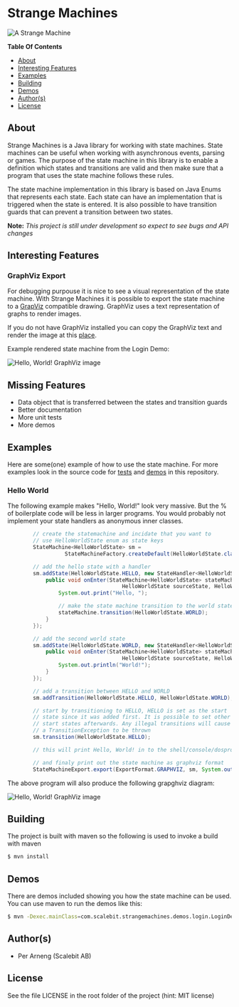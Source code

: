 # Strange Machines

![A Strange Machine](https://raw.github.com/PerArneng/strangemachines/master/docs/images/strangemachine.png)

**Table Of Contents**
* [About](https://github.com/PerArneng/strangemachines#about)
* [Interesting Features](https://github.com/PerArneng/strangemachines#interesting-features)
* [Examples](https://github.com/PerArneng/strangemachines#examples)
* [Building](https://github.com/PerArneng/strangemachines#building)
* [Demos](https://github.com/PerArneng/strangemachines#demos)
* [Author(s)](https://github.com/PerArneng/strangemachines#authors)
* [License](https://github.com/PerArneng/strangemachines#license)


## About

Strange Machines is a Java library for working with state machines. State machines can
be useful when working with asynchronous events, parsing or games. The purpose of the
state machine in this library is to enable a definition which states and transitions
are valid and then make sure that a program that uses the state machine follows these
rules.

The state machine implementation in this library is based on Java Enums that represents
each state. Each state can have an implementation that is triggered when the state
is entered. It is also possible to have transition guards that can prevent a transition
between two states.

**Note:** *This project is still under development so expect to see bugs and API changes*

## Interesting Features

### GraphViz Export
For debugging purpouse it is nice to see a visual representation of the state machine. With
Strange Machines it is possible to export the state machine to a [GrapViz](http://www.graphviz.org/)
compatible drawing. GraphViz uses a text representation of graphs to render images.

If you do not have GraphViz installed you can copy the GraphViz text and render the image
at this [place](http://sandbox.kidstrythisathome.com/erdos/index.html).

Example rendered state machine from the Login Demo:

![Hello, World! GraphViz image](https://raw.github.com/PerArneng/strangemachines/master/docs/images/login_demo.png)

## Missing Features

* Data object that is transferred between the states and transition guards
* Better documentation
* More unit tests
* More demos

## Examples

Here are some(one) example of how to use the state machine. For more examples look in the source code
for [tests](https://github.com/PerArneng/strangemachines/tree/master/src/test/java/com/scalebit/strangemachines)
and [demos](https://github.com/PerArneng/strangemachines/tree/master/src/main/java/com/scalebit/strangemachines/demos)
in this repository.

### Hello World
The following example makes "Hello, World!" look very massive. But the % of boilerplate
code will be less in larger programs. You would probably not implement your state handlers
as anonymous inner classes.

```java
        // create the statemachine and incidate that you want to
        // use HelloWorldState enum as state keys
        StateMachine<HelloWorldState> sm =
                  StateMachineFactory.createDefault(HelloWorldState.class);

        // add the hello state with a handler
        sm.addState(HelloWorldState.HELLO, new StateHandler<HelloWorldState>() {
            public void onEnter(StateMachine<HelloWorldState> stateMachine,
                                    HelloWorldState sourceState, HelloWorldState currentState) {
                System.out.print("Hello, ");

                // make the state machine transition to the world state
                stateMachine.transition(HelloWorldState.WORLD);
            }
        });

        // add the second world state
        sm.addState(HelloWorldState.WORLD, new StateHandler<HelloWorldState>() {
            public void onEnter(StateMachine<HelloWorldState> stateMachine,
                                    HelloWorldState sourceState, HelloWorldState currentState) {
                System.out.println("World!");
            }
        });

        // add a transition between HELLO and WORLD
        sm.addTransition(HelloWorldState.HELLO, HelloWorldState.WORLD);

        // start by transitioning to HELLO, HELLO is set as the start
        // state since it was added first. It is possible to set other
        // start states afterwards. Any illegal transitions will cause
        // a TransitionException to be thrown
        sm.transition(HelloWorldState.HELLO);

        // this will print Hello, World! in to the shell/console/dosprompt

        // and finaly print out the state machine as graphviz format
        StateMachineExport.export(ExportFormat.GRAPHVIZ, sm, System.out);
```

The above program will also produce the following grapghviz diagram:

![Hello, World! GraphViz image](https://raw.github.com/PerArneng/strangemachines/master/docs/images/hello_world.png)

## Building

The project is built with maven so the following is used to invoke a build with maven

```bash
$ mvn install
```

## Demos

There are demos included showing you how the state machine can be used. You can use maven
to run the demos like this:

```bash
$ mvn -Dexec.mainClass=com.scalebit.strangemachines.demos.login.LoginDemo exec:java
```

## Author(s)

* Per Arneng (Scalebit AB)

## License

See the file LICENSE in the root folder of the project (hint: MIT license)


